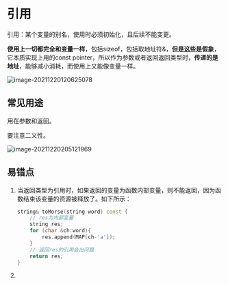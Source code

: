 # 引用

引用：某个变量的别名，使用时必须初始化，且后续不能变更。

**使用上一切都完全和变量一样**，包括sizeof，包括取地址符&，**但是这些是假象**，它本质实现上用的const pointer，所以作为参数或者返回返回类型时，**传递的是地址**，能够减小消耗，而使用上又能像变量一样。

![image-20211220120625078](C:\Users\Godlight666\AppData\Roaming\Typora\typora-user-images\image-20211220120625078.png)

## 常见用途

用在参数和返回。

要注意二义性。

![image-20211220205121969](C:\Users\Godlight666\AppData\Roaming\Typora\typora-user-images\image-20211220205121969.png)

## 易错点

1. 当返回类型为引用时，如果返回的变量为函数内部变量，则不能返回，因为函数结束该变量的资源被释放了。如下所示：
   
   ```c++
   string& toMorse(string word) const {
       // res为内部变量
       string res;
       for (char &ch:word){
           res.append(MAP[ch-'a']);
       }
       // 返回res的引用会出问题
       return res;
   }
   ```

2. 